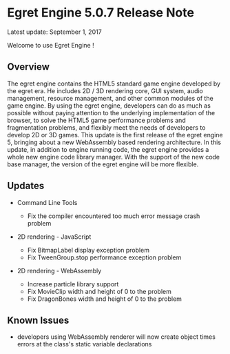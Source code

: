 Egret Engine 5.0.7 Release Note
===============================

Latest update: September 1, 2017


Welcome to use Egret Engine !

## Overview
The egret engine contains the HTML5 standard game engine developed by the egret era. He includes 2D / 3D rendering core, GUI system, audio management, resource management, and other common modules of the game engine.
By using the egret engine, developers can do as much as possible without paying attention to the underlying implementation of the browser, to solve the HTML5 game performance problems and fragmentation problems, and flexibly meet the needs of developers to develop 2D or 3D games.
This update is the first release of the egret engine 5, bringing about a new WebAssembly based rendering architecture.
In this update, in addition to engine running code, the egret engine provides a whole new engine code library manager. With the support of the new code base manager, the version of the egret engine will be more flexible.

## Updates

* Command Line Tools
	 * Fix the compiler encountered too much error message crash problem

* 2D rendering - JavaScript
	* Fix BitmapLabel display exception problem
	* Fix TweenGroup.stop performance exception problem

* 2D rendering - WebAssembly
	* Increase particle library support
	* Fix MovieClip width and height of 0 to the problem
	* Fix DragonBones width and height of 0 to the problem

## Known Issues

* developers using WebAssembly renderer will now create object times errors at the class's static variable declarations